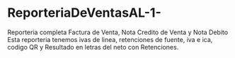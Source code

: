 # ReporteriaDeVentasAL-1-
Reporteria completa Factura de Venta, Nota Credito de Venta y Nota Debito
Esta reporteria  tenemos ivas de linea, retenciones de fuente, iva e ica, codigo QR y Resultado en letras del neto con Retenciones.

